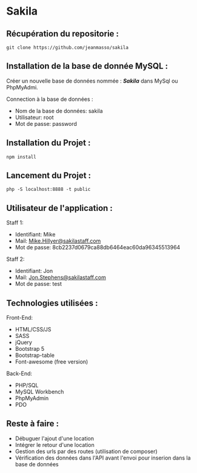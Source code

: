 # Sakila

## Récupération du repositorie :
``` 
git clone https://github.com/jeanmasso/sakila
```


## Installation de la base de donnée MySQL :
Créer un nouvelle base de données nommée : ***Sakila*** dans MySql ou PhpMyAdmi.

Connection à la base de données :
- Nom de la base de données: sakila
- Utilisateur: root
- Mot de passe: password

## Installation du Projet :
``` 
npm install
``` 

## Lancement du Projet :
``` 
php -S localhost:8888 -t public 
```

## Utilisateur de l'application :

Staff 1: 
  - Identifiant: Mike
  - Mail: Mike.Hillyer@sakilastaff.com
  - Mot de passe: 8cb2237d0679ca88db6464eac60da96345513964
  
Staff 2: 
  - Identifiant: Jon
  - Mail: Jon.Stephens@sakilastaff.com
  - Mot de passe: test

## Technologies utilisées :
Front-End: 
 - HTML/CSS/JS
 - SASS
 - jQuery
 - Bootstrap 5
 - Bootstrap-table
 - Font-awesome (free version)

Back-End: 
 - PHP/SQL
 - MySQL Workbench
 - PhpMyAdmin
 - PDO


## Reste à faire :
* Débuguer l'ajout d'une location
* Intégrer le retour d'une location
* Gestion des urls par des routes (utilisation de composer)
* Vérification des données dans l'API avant l'envoi pour inserion dans la base de données
